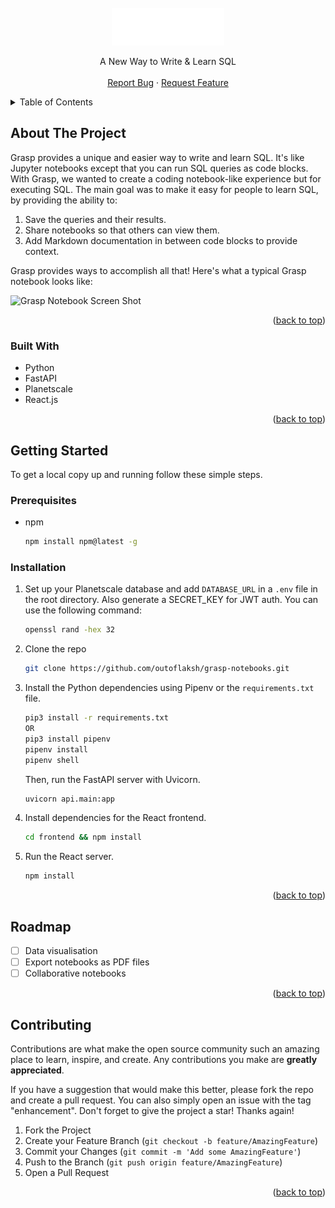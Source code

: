 <div id="top"></div>

<br />
<div align="center">
  <a href="https://github.com/outoflaksh/grasp-notebooks">
    <img src="./frontend/public/logo.png" width="auto" height="60">
  </a>

  <p align="center">
    A New Way to Write & Learn SQL
    <br />
    <br />
    <a href="https://github.com/outoflaksh/grasp-notebooks/issues">Report Bug</a>
    ·
    <a href="https://github.com/outoflaksh/grasp-notebooks/issues">Request Feature</a>
  </p>
</div>



<!-- TABLE OF CONTENTS -->
<details>
  <summary>Table of Contents</summary>
  <ol>
    <li>
      <a href="#about-the-project">About The Project</a>
      <ul>
        <li><a href="#built-with">Built With</a></li>
      </ul>
    </li>
    <li>
      <a href="#getting-started">Getting Started</a>
      <ul>
        <li><a href="#prerequisites">Prerequisites</a></li>
        <li><a href="#installation">Installation</a></li>
      </ul>
    </li>
    <li><a href="#roadmap">Roadmap</a></li>
    <li><a href="#contributing">Contributing</a></li>
  </ol>
</details>



<!-- ABOUT THE PROJECT -->
## About The Project

Grasp provides a unique and easier way to write and learn SQL. It's like Jupyter notebooks except that you can run SQL queries as code blocks. With Grasp, we wanted to create a coding notebook-like experience but for executing SQL. The main goal was to make it easy for people to learn SQL, by providing the ability to:

1. Save the queries and their results.
2. Share notebooks so that others can view them.
3. Add Markdown documentation in between code blocks to provide context.

Grasp provides ways to accomplish all that! Here's what a typical Grasp notebook looks like:

![Grasp Notebook Screen Shot][product-screenshot]

<p align="right">(<a href="#top">back to top</a>)</p>



### Built With

- Python
- FastAPI
- Planetscale
- React.js

<p align="right">(<a href="#top">back to top</a>)</p>



<!-- GETTING STARTED -->
## Getting Started

To get a local copy up and running follow these simple steps.

### Prerequisites

* npm
  ```sh
  npm install npm@latest -g
  ```

### Installation

1. Set up your Planetscale database and add `DATABASE_URL` in a `.env` file in the root directory. Also generate a SECRET_KEY for JWT auth. You can use the    following command:
   ```sh
   openssl rand -hex 32
   ```
2. Clone the repo
   ```sh
   git clone https://github.com/outoflaksh/grasp-notebooks.git
   ```
3. Install the Python dependencies using Pipenv or the `requirements.txt` file. 
   ```sh
   pip3 install -r requirements.txt
   OR
   pip3 install pipenv
   pipenv install
   pipenv shell
   ```
   Then, run the FastAPI server with Uvicorn.
   ```sh
   uvicorn api.main:app
   ```
4. Install dependencies for the React frontend.
   ```sh
   cd frontend && npm install
   ```
5. Run the React server.
   ```sh
   npm install
   ```

<p align="right">(<a href="#top">back to top</a>)</p>


<!-- ROADMAP -->
## Roadmap

- [ ] Data visualisation
- [ ] Export notebooks as PDF files
- [ ] Collaborative notebooks

<p align="right">(<a href="#top">back to top</a>)</p>



<!-- CONTRIBUTING -->
## Contributing

Contributions are what make the open source community such an amazing place to learn, inspire, and create. Any contributions you make are **greatly appreciated**.

If you have a suggestion that would make this better, please fork the repo and create a pull request. You can also simply open an issue with the tag "enhancement".
Don't forget to give the project a star! Thanks again!

1. Fork the Project
2. Create your Feature Branch (`git checkout -b feature/AmazingFeature`)
3. Commit your Changes (`git commit -m 'Add some AmazingFeature'`)
4. Push to the Branch (`git push origin feature/AmazingFeature`)
5. Open a Pull Request

<p align="right">(<a href="#top">back to top</a>)</p>




<!-- MARKDOWN LINKS & IMAGES -->
[product-screenshot]: https://cdn.hashnode.com/res/hashnode/image/upload/v1659250092951/ZmRN_fVhK.png
